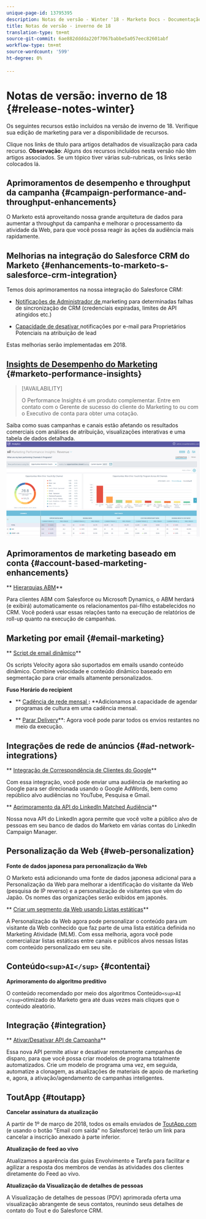```yaml
---
unique-page-id: 13795395
description: Notas de versão - Winter '18 - Marketo Docs - Documentação do produto
title: Notas de versão - inverno de 18
translation-type: tm+mt
source-git-commit: 6ae882dddda220f7067babbe5a057eec82601abf
workflow-type: tm+mt
source-wordcount: '599'
ht-degree: 0%

---
```



# Notas de versão: inverno de 18 {#release-notes-winter}

Os seguintes recursos estão incluídos na versão de inverno de 18. Verifique sua edição de marketing para ver a disponibilidade de recursos.

Clique nos links de título para artigos detalhados de visualização para cada recurso. **Observação**: Alguns dos recursos incluídos nesta versão não têm artigos associados. Se um tópico tiver várias sub-rubricas, os links serão colocados lá.

## Aprimoramentos de desempenho e throughput da campanha {#campaign-performance-and-throughput-enhancements}

O Marketo está aproveitando nossa grande arquitetura de dados para aumentar a throughput da campanha e melhorar o processamento da atividade da Web, para que você possa reagir às ações da audiência mais rapidamente.

## Melhorias na integração do Salesforce CRM do Marketo {#enhancements-to-marketo-s-salesforce-crm-integration}

Temos dois aprimoramentos na nossa integração do Salesforce CRM:

* [Notificações de Administrador de ](../../product-docs/core-marketo-concepts/miscellaneous/understanding-notifications/notification-types.md) marketing para determinadas falhas de sincronização de CRM (credenciais expiradas, limites de API atingidos etc.)

* [Capacidade de desativar ](../../product-docs/crm-sync/salesforce-sync/setup/optional-steps/turn-off-email-notifications-to-lead-owner.md) notificações por e-mail para Proprietários Potenciais na atribuição de lead

Estas melhorias serão implementadas em 2018.

## [Insights de Desempenho do Marketing](../../product-docs/reporting/performance-insights/performance-insights-overview.md) {#marketo-performance-insights}

>[!AVAILABILITY]
>
>
>O Performance Insights é um produto complementar. Entre em contato com o Gerente de sucesso do cliente do Marketing to ou com o Executivo de conta para obter uma cotação.

Saiba como suas campanhas e canais estão afetando os resultados comerciais com análises de atribuição, visualizações interativas e uma tabela de dados detalhada.   ![](assets/image2018-2-5-7-3a55-3a46.png)

## Aprimoramentos de marketing baseado em conta {#account-based-marketing-enhancements}

** [Hierarquias ABM](../../product-docs/account-based-marketing/target/named-accounts/abm-hierarchies.md)**

Para clientes ABM com Salesforce ou Microsoft Dynamics, o ABM herdará (e exibirá) automaticamente os relacionamentos pai-filho estabelecidos no CRM. Você poderá usar essas relações tanto na execução de relatórios de roll-up quanto na execução de campanhas.

## Marketing por email {#email-marketing}

** [Script de email dinâmico](../../product-docs/email-marketing/general/using-tokens/create-an-email-script-token.md)**

Os scripts Velocity agora são suportados em emails usando conteúdo dinâmico. Combine velocidade e conteúdo dinâmico baseado em segmentação para criar emails altamente personalizados.

**Fuso Horário do recipient**

* ** [Cadência de rede mensal ](../../product-docs/email-marketing/email-programs/email-program-actions/scheduling-with-recipient-time-zone/schedule-email-programs-with-recipient-time-zone.md)**:** **Adicionamos a capacidade de agendar programas de cultura em uma cadência mensal.

* ** [Parar Delivery](../../product-docs/email-marketing/email-programs/email-program-actions/scheduling-with-recipient-time-zone/abort-delivery-of-email-programs-scheduled-with-recipient-time-zone.md)**: Agora você pode parar todos os envios restantes no meio da execução.

## Integrações de rede de anúncios {#ad-network-integrations}

** [Integração de Correspondência de Clientes do Google](../../product-docs/demand-generation/ad-network-integrations/add-google-customer-match-as-a-launchpoint-service.md)**

Com essa integração, você pode enviar uma audiência de marketing ao Google para ser direcionada usando o Google AdWords, bem como repúblico alvo audiências no YouTube, Pesquisa e Gmail.

** [Aprimoramento da API do LinkedIn Matched Audiência](../../product-docs/demand-generation/ad-network-integrations/add-linkedin-matched-audiences-as-a-launchpoint-service.md)**

Nossa nova API do LinkedIn agora permite que você volte a público alvo de pessoas em seu banco de dados do Marketo em várias contas do LinkedIn Campaign Manager.

## Personalização da Web {#web-personalization}

**Fonte de dados japonesa para personalização da Web**

O Marketo está adicionando uma fonte de dados japonesa adicional para a Personalização da Web para melhorar a identificação do visitante da Web (pesquisa de IP reverso) e a personalização de visitantes que vêm do Japão. Os nomes das organizações serão exibidos em japonês.

** [Criar um segmento da Web usando Listas estáticas](../../product-docs/web-personalization/using-web-segments/create-a-segment-using-a-static-list.md)**

A Personalização da Web agora pode personalizar o conteúdo para um visitante da Web conhecido que faz parte de uma lista estática definida no Marketing Atividade (MLM). Com essa melhoria, agora você pode comercializar listas estáticas entre canais e públicos alvos nessas listas com conteúdo personalizado em seu site.

## Conteúdo`<sup>AI</sup>` {#contentai}

**Aprimoramento do algoritmo preditivo**

O conteúdo recomendado por meio dos algoritmos Conteúdo`<sup>AI </sup>`otimizado do Marketo gera até duas vezes mais cliques que o conteúdo aleatório.

## Integração {#integration}

** [Ativar/Desativar API de Campanha](https://developers.marketo.com/rest-api/assets/campaigns/)**

Essa nova API permite ativar e desativar remotamente campanhas de disparo, para que você possa criar modelos de programa totalmente automatizados. Crie um modelo de programa uma vez, em seguida, automatize a clonagem, as atualizações de materiais de apoio de marketing e, agora, a ativação/agendamento de campanhas inteligentes.

## ToutApp {#toutapp}

**Cancelar assinatura da atualização**

A partir de 1º de março de 2018, todos os emails enviados de [ToutApp.com](https://ToutApp.com) (e usando o botão &quot;Email com saída&quot; no Salesforce) terão um link para cancelar a inscrição anexado à parte inferior.

**Atualização de feed ao vivo**

Atualizamos a aparência das guias Envolvimento e Tarefa para facilitar e agilizar a resposta dos membros de vendas às atividades dos clientes diretamente do Feed ao vivo.

**Atualização da Visualização de detalhes de pessoas**

A Visualização de detalhes de pessoas (PDV) aprimorada oferta uma visualização abrangente de seus contatos, reunindo seus detalhes de contato do Tout e do Salesforce CRM.
